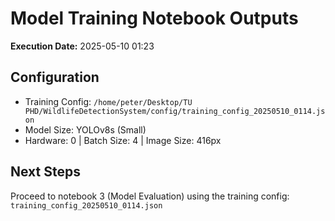 # Model Training Notebook Outputs

**Execution Date:** 2025-05-10 01:23

## Configuration

- Training Config: `/home/peter/Desktop/TU PHD/WildlifeDetectionSystem/config/training_config_20250510_0114.json`
- Model Size: YOLOv8s (Small)
- Hardware: 0 | Batch Size: 4 | Image Size: 416px

## Next Steps

Proceed to notebook 3 (Model Evaluation) using the training config: `training_config_20250510_0114.json`